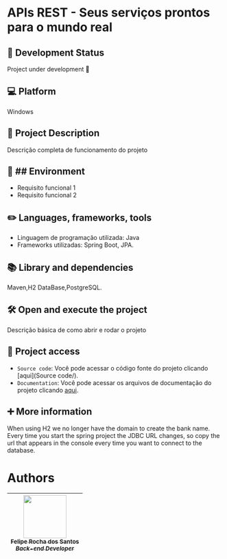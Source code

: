 # APIs REST - Seus serviços prontos para o mundo real

## 🏁 Development Status
Project under development 🚧

## 💻 Platform
Windows

## 📝 Project Description
Descrição completa de funcionamento do projeto

## 🔨 ## Environment
* Requisito funcional 1
* Requisito funcional 2

## ✏️ Languages, frameworks, tools
* Linguagem de programação utilizada: Java
* Frameworks utilizadas: Spring Boot, JPA.

## 📚 Library and dependencies
Maven,H2 DataBase,PostgreSQL.

## 🛠️ Open and execute the project
Descrição básica de como abrir e rodar o projeto


## 📁 Project access
- `Source code`: Você pode acessar o código fonte do projeto clicando [aqui](Source code/).
- `Documentation`: Você pode acessar os arquivos de documentação do projeto clicando [aqui](Documentation/).


## ➕ More information
When using H2 we no longer have the domain to create the bank name.
Every time you start the spring project the JDBC URL changes, so copy the url that appears in the console every time you want to connect to the database.
# Authors

| [<img src="https://gitlab.com/uploads/-/system/user/avatar/13638955/avatar.png?width=400" width=100><br><sub>Felipe Rocha dos Santos</sub><br><sub><i>Back-end Developer</i></sub>](https://github.com/FRSantos-Dev) |
| :---: |
